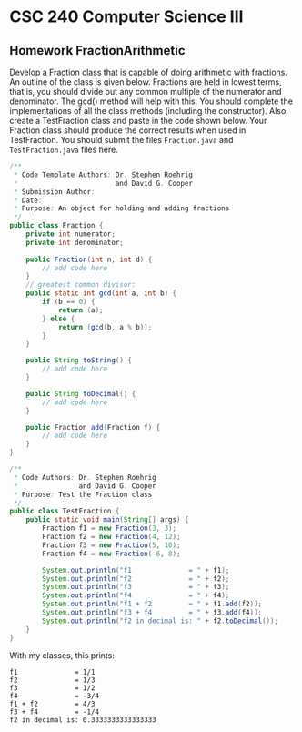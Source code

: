 
# CSC 240 Computer Science III
## Homework FractionArithmetic



Develop a Fraction class that is capable of doing arithmetic with fractions.  An outline of the class is given below.  Fractions are held in lowest terms, that is, you should divide out any common multiple of the numerator and denominator. The  gcd() method will help with this. You should complete the implementations of all the class methods (including the constructor).  Also create a TestFraction class and paste in the code shown below.  Your Fraction class should produce the correct results when used in TestFraction. You should submit the files `Fraction.java` and `TestFraction.java` files here. 

```java
/**
 * Code Template Authors: Dr. Stephen Roehrig
 *                        and David G. Cooper
 * Submission Author: 
 * Date: 
 * Purpose: An object for holding and adding fractions
 */
public class Fraction {
    private int numerator;
    private int denominator;
    
    public Fraction(int n, int d) {
        // add code here
    }
    // greatest common divisor:
    public static int gcd(int a, int b) { 
        if (b == 0) {
            return (a);
        } else {
            return (gcd(b, a % b));
        }
    }

    public String toString() {
        // add code here 
    }

    public String toDecimal() {
        // add code here
    }

    public Fraction add(Fraction f) {
        // add code here
    }
}
```


```java
/**
 * Code Authors: Dr. Stephen Roehrig
 *               and David G. Cooper
 * Purpose: Test the Fraction class
 */
public class TestFraction {
    public static void main(String[] args) {
        Fraction f1 = new Fraction(3, 3);
        Fraction f2 = new Fraction(4, 12);
        Fraction f3 = new Fraction(5, 10);
        Fraction f4 = new Fraction(-6, 8);

        System.out.println("f1              = " + f1);
        System.out.println("f2              = " + f2);
        System.out.println("f3              = " + f3);
        System.out.println("f4              = " + f4);
        System.out.println("f1 + f2         = " + f1.add(f2));
        System.out.println("f3 + f4         = " + f3.add(f4));
        System.out.println("f2 in decimal is: " + f2.toDecimal());
    }
}
```

With my classes, this prints:
```
f1              = 1/1
f2              = 1/3
f3              = 1/2
f4              = -3/4
f1 + f2         = 4/3
f3 + f4         = -1/4
f2 in decimal is: 0.3333333333333333
```
 
